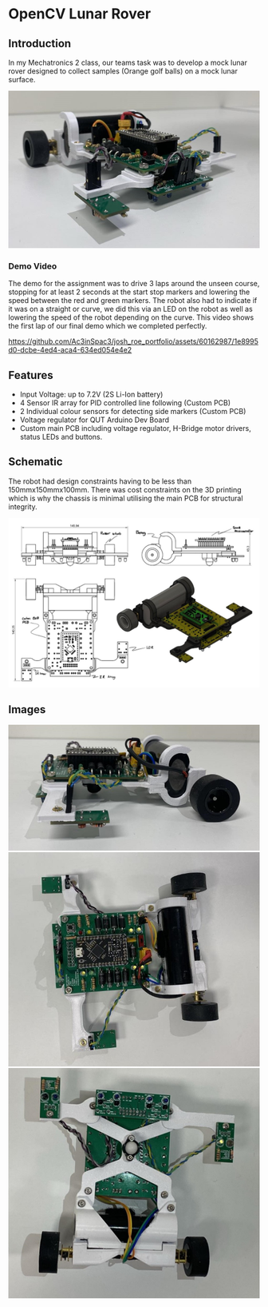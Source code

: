# OpenCV Lunar Rover

## Introduction
In my Mechatronics 2 class, our teams task was to develop a mock lunar rover designed to collect samples (Orange golf balls) on a mock lunar surface.

![Robot Image](/Images/LineFollower.jpg)

### Demo Video
The demo for the assignment was to drive 3 laps around the unseen course, stopping for at least 2 seconds at the start stop markers and lowering the speed between the red and green markers. The robot also had to indicate if it was on a straight or curve, we did this via an LED on the robot as well as lowering the speed of the robot depending on the curve. This video shows the first lap of our final demo which we completed perfectly.

https://github.com/Ac3inSpac3/josh_roe_portfolio/assets/60162987/1e8995d0-dcbe-4ed4-aca4-634ed054e4e2


## Features

- Input Voltage: up to 7.2V (2S Li-Ion battery)
- 4 Sensor IR array for PID controlled line following (Custom PCB)
- 2 Individual colour sensors for detecting side markers (Custom PCB)
- Voltage regulator for QUT Arduino Dev Board
- Custom main PCB including voltage regulator, H-Bridge motor drivers, status LEDs and buttons.

## Schematic
The robot had design constraints having to be less than 150mmx150mmx100mm.
There was cost constraints on the 3D printing which is why the chassis is minimal utilising the main PCB for structural integrity.

![Schematic](/Images/LF_schematic.jpg)

## Images

![Side](/Images/LF_sideOn.jpg)
![Top](/Images/LF_topDown.jpg)
![Bottom](/Images/LF_bottomUp.jpg)


